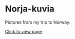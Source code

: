 # Norja-kuvia

Pictures from my trip to Norway.

[Click to view page](https://laurihe.github.io/Norja-kuvia/)
